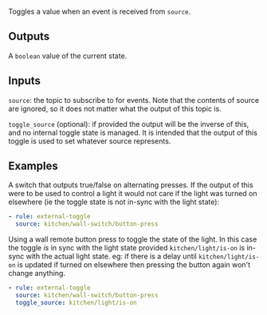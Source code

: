 Toggles a value when an event is received from `source`.

## Outputs

A `boolean` value of the current state.

## Inputs

`source`: the topic to subscribe to for events. Note that the contents of source are ignored, so it does not matter what the output of this topic is.

`toggle_source` (optional): if provided the output will be the inverse of this, and no internal toggle state is managed. It is intended that the output of this toggle is used to set whatever source represents.

## Examples

A switch that outputs true/false on alternating presses. If the output of this were to be used to control a light it would not care if the light was turned on elsewhere (ie the toggle state is not in-sync with the light state):

```yaml
- rule: external-toggle
  source: kitchen/wall-switch/button-press
```

Using a wall remote button press to toggle the state of the light. In this case the toggle _is_ in sync with the light state provided `kitchen/light/is-on` is in-sync with the actual light state. eg: if there is a delay until `kitchen/light/is-on` is updated if turned on elsewhere then pressing the button again won't change anything.

```yaml
- rule: external-toggle
  source: kitchen/wall-switch/button-press
  toggle_source: kitchen/light/is-on
```
